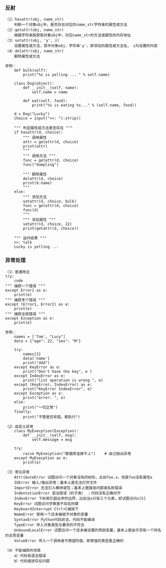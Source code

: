 ### 反射 ###
	（1）hasattr(obj, name_str)
		判断一个对象obj中，是否存在对应的name_str字符串的属性或方法
	（2）getattr(obj, name_str)
		根据字符串取获取对象obj中，对应name_str的方法或属性的内存地址
	（3）setattr(obj, 'y', z)
		设置属性或方法，其中对象obj，字符串'y'，即添加的属性或方法名， z为设置的内容
	（4）delattr(obj, name_str)
		删除属性或方法

	举例：	
		def bulk(self):
		    print("%s is yelling ... " % self.name)
		
		class Dog(object):
		    def __init__(self, name):
		        self.name = name
		
		    def eat(self, food):
		        print("%s is eating %s..." % (self.name, food))
		
		d = Dog("Lucky")
		choice = input(">>: ").strip()
		
		""" 判定属性或方法是否存在 """
		if hasattr(d, choice):
		    """ 调用属性
		    attr = getattr(d, choice)
		    print(attr)
		    """
		    """ 调用方法 """
		    func = getattr(d, choice)
		    func("dumpling")
		
		    """ 删除属性
		    delattr(d, choice)
		    print(d.name)
		    """
		else:
		    """ 添加方法
		    setattr(d, choice, bulk)
			func = getattr(d, choice)
		    func(d)
		    """
		    """ 添加属性 """
		    setattr(d, choice, 22)
		    print(getattr(d, choice))
		
		""" 运作结果 """	
		>>: talk
		Lucky is yelling ... 


### 异常处理 ###
	（1）普通用法
	try:
		code
	""" 捕获一个错误 """	
	except Error1 as e:
		print(e)
	""" 捕获多个错误 """	
	except (Error1, Error2) as e:
		print(e)
	""" 捕获全部错误 """	
	except Exception as e:
		print(e)
	
	举例：
		names = ['Tom', "Lucy"]
		data = {"age": 22, "sex": "M"}
		
		try:
		    names[3]
		    data['name']
		    print("ddd")
		except KeyError as e:
			print("Don't have the key", e )
		except IndexError as e:
			print("list operation is wrong ", e)
		except (KeyError, IndexError) as e:
		    print("KeyError IndexError", e)
		except Exception as e:
		    print("error: ", e)
		else:
		    print("一切正常")
		finally:
		    print("不管是否有错，都执行")

	（2）自定义异常
		class MyExecption(Exception):
			def __init__(self, msg):
				self.message = msg
		
		try:
			raise MyExecption("数据库连接不上")	# 自己抛出异常
		except MyExecption as e:
			print(e)
		
	（3）常见异常
		AttributeError 试图访问一个对象没有的树形，比如foo.x，但是foo没有属性x
		IOError 输入/输出异常；基本上是无法打开文件
		ImportError 无法引入模块或包；基本上是路径问题或名称错误
		IndentationError 语法错误（的子类） ；代码没有正确对齐
		IndexError 下标索引超出序列边界，比如当x只有三个元素，却试图访问x[5]
		KeyError 试图访问字典里不存在的键
		KeyboardInterrupt Ctrl+C被按下
		NameError 使用一个还未被赋予对象的变量
		SyntaxError Python代码非法，代码不能编译
		TypeError 传入对象类型与要求的不符合
		UnboundLocalError 试图访问一个还未被设置的局部变量，基本上是由于另有一个同名的全局变量
		ValueError 传入一个调用者不期望的值，即使值的类型是正确的
	
	（4）不能捕获的场景
		a）代码有语法错误
		b）代码缩进存在问题
